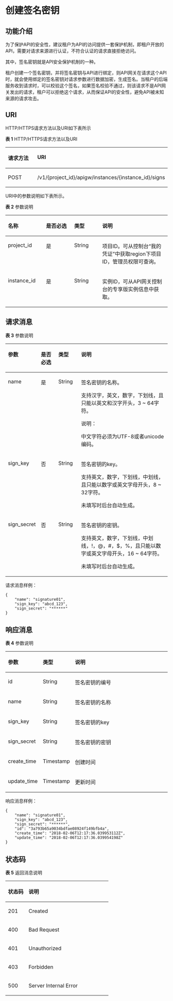 # 创建签名密钥<a name="apig-phapi-180713135"></a>

## 功能介绍<a name="section32899949"></a>

为了保护API的安全性，建议租户为API的访问提供一套保护机制，即租户开放的API，需要对请求来源进行认证，不符合认证的请求直接拒绝访问。

其中，签名密钥就是API安全保护机制的一种。

租户创建一个签名密钥，并将签名密钥与API进行绑定，则API网关在请求这个API时，就会使用绑定的签名密钥对请求参数进行数据加密，生成签名。当租户的后端服务收到请求时，可以校验这个签名，如果签名校验不通过，则该请求不是API网关发出的请求，租户可以拒绝这个请求，从而保证API的安全性，避免API被未知来源的请求攻击。

## URI<a name="section27664085"></a>

HTTP/HTTPS请求方法以及URI如下表所示

**表 1**  HTTP/HTTPS请求方法以及URI

<a name="table41707817"></a>
<table><thead align="left"><tr id="row58843872"><th class="cellrowborder" valign="top" width="20%" id="mcps1.2.3.1.1"><p id="p1624321"><a name="p1624321"></a><a name="p1624321"></a>请求方法</p>
</th>
<th class="cellrowborder" valign="top" width="80%" id="mcps1.2.3.1.2"><p id="p64461142"><a name="p64461142"></a><a name="p64461142"></a>URI</p>
</th>
</tr>
</thead>
<tbody><tr id="row53969991"><td class="cellrowborder" valign="top" width="20%" headers="mcps1.2.3.1.1 "><p id="p9493182"><a name="p9493182"></a><a name="p9493182"></a>POST</p>
</td>
<td class="cellrowborder" valign="top" width="80%" headers="mcps1.2.3.1.2 "><p id="p30750240"><a name="p30750240"></a><a name="p30750240"></a><span id="ph277791184514"><a name="ph277791184514"></a><a name="ph277791184514"></a>/v1/{project_id}/apigw/instances/{instance_id}</span>/signs</p>
</td>
</tr>
</tbody>
</table>

URI中的参数说明如下表所示。

**表 2**  参数说明

<a name="table38510415"></a>
<table><thead align="left"><tr id="row62423067"><th class="cellrowborder" valign="top" width="23.46765323467653%" id="mcps1.2.5.1.1"><p id="p23103637"><a name="p23103637"></a><a name="p23103637"></a>名称</p>
</th>
<th class="cellrowborder" valign="top" width="17.348265173482652%" id="mcps1.2.5.1.2"><p id="p59455291"><a name="p59455291"></a><a name="p59455291"></a>是否必选</p>
</th>
<th class="cellrowborder" valign="top" width="17.348265173482652%" id="mcps1.2.5.1.3"><p id="p51149303"><a name="p51149303"></a><a name="p51149303"></a>类型</p>
</th>
<th class="cellrowborder" valign="top" width="41.835816418358164%" id="mcps1.2.5.1.4"><p id="p49452846"><a name="p49452846"></a><a name="p49452846"></a>说明</p>
</th>
</tr>
</thead>
<tbody><tr id="row46257610"><td class="cellrowborder" valign="top" width="23.46765323467653%" headers="mcps1.2.5.1.1 "><p id="p55878963"><a name="p55878963"></a><a name="p55878963"></a>project_id</p>
</td>
<td class="cellrowborder" valign="top" width="17.348265173482652%" headers="mcps1.2.5.1.2 "><p id="p29902160"><a name="p29902160"></a><a name="p29902160"></a>是</p>
</td>
<td class="cellrowborder" valign="top" width="17.348265173482652%" headers="mcps1.2.5.1.3 "><p id="p6155914"><a name="p6155914"></a><a name="p6155914"></a>String</p>
</td>
<td class="cellrowborder" valign="top" width="41.835816418358164%" headers="mcps1.2.5.1.4 "><p id="p28867016"><a name="p28867016"></a><a name="p28867016"></a>项目ID。可从控制台“我的凭证”中获取region下项目ID，管理员权限可查询。</p>
</td>
</tr>
<tr id="row7809161535314"><td class="cellrowborder" valign="top" width="23.46765323467653%" headers="mcps1.2.5.1.1 "><p id="p1780913159538"><a name="p1780913159538"></a><a name="p1780913159538"></a>instance_id</p>
</td>
<td class="cellrowborder" valign="top" width="17.348265173482652%" headers="mcps1.2.5.1.2 "><p id="p9809215115310"><a name="p9809215115310"></a><a name="p9809215115310"></a>是</p>
</td>
<td class="cellrowborder" valign="top" width="17.348265173482652%" headers="mcps1.2.5.1.3 "><p id="p1280914152538"><a name="p1280914152538"></a><a name="p1280914152538"></a>String</p>
</td>
<td class="cellrowborder" valign="top" width="41.835816418358164%" headers="mcps1.2.5.1.4 "><p id="p1880914157537"><a name="p1880914157537"></a><a name="p1880914157537"></a>实例ID，可从API网关控制台的专享版实例信息中获取。</p>
</td>
</tr>
</tbody>
</table>

## 请求消息<a name="section47650173"></a>

**表 3**  参数说明

<a name="table2564886"></a>
<table><thead align="left"><tr id="row39382573"><th class="cellrowborder" valign="top" width="17.169999999999998%" id="mcps1.2.5.1.1"><p id="p35871824"><a name="p35871824"></a><a name="p35871824"></a><strong id="b54410961"><a name="b54410961"></a><a name="b54410961"></a>参数</strong></p>
</th>
<th class="cellrowborder" valign="top" width="11.110000000000001%" id="mcps1.2.5.1.2"><p id="p45211703"><a name="p45211703"></a><a name="p45211703"></a><strong id="b255714485613"><a name="b255714485613"></a><a name="b255714485613"></a>是否必选</strong></p>
</th>
<th class="cellrowborder" valign="top" width="14.14%" id="mcps1.2.5.1.3"><p id="p8879947"><a name="p8879947"></a><a name="p8879947"></a><strong id="b12810666"><a name="b12810666"></a><a name="b12810666"></a>类型</strong></p>
</th>
<th class="cellrowborder" valign="top" width="57.58%" id="mcps1.2.5.1.4"><p id="p31031046"><a name="p31031046"></a><a name="p31031046"></a><strong id="b10843966"><a name="b10843966"></a><a name="b10843966"></a>说明</strong></p>
</th>
</tr>
</thead>
<tbody><tr id="row5946028"><td class="cellrowborder" valign="top" width="17.169999999999998%" headers="mcps1.2.5.1.1 "><p id="p11866226"><a name="p11866226"></a><a name="p11866226"></a>name</p>
</td>
<td class="cellrowborder" valign="top" width="11.110000000000001%" headers="mcps1.2.5.1.2 "><p id="p21640249"><a name="p21640249"></a><a name="p21640249"></a>是</p>
</td>
<td class="cellrowborder" valign="top" width="14.14%" headers="mcps1.2.5.1.3 "><p id="p8029736"><a name="p8029736"></a><a name="p8029736"></a>String</p>
</td>
<td class="cellrowborder" valign="top" width="57.58%" headers="mcps1.2.5.1.4 "><p id="p46428904"><a name="p46428904"></a><a name="p46428904"></a>签名密钥的名称。</p>
<p id="p23804074"><a name="p23804074"></a><a name="p23804074"></a>支持汉字，英文，数字，下划线，且只能以英文和汉字开头，3 ~ 64字符。</p>
<div class="note" id="note1389815157433"><a name="note1389815157433"></a><a name="note1389815157433"></a><span class="notetitle"> 说明： </span><div class="notebody"><p id="p108991115154319"><a name="p108991115154319"></a><a name="p108991115154319"></a>中文字符必须为UTF-8或者unicode编码。</p>
</div></div>
</td>
</tr>
<tr id="row826071"><td class="cellrowborder" valign="top" width="17.169999999999998%" headers="mcps1.2.5.1.1 "><p id="p66911810"><a name="p66911810"></a><a name="p66911810"></a>sign_key</p>
</td>
<td class="cellrowborder" valign="top" width="11.110000000000001%" headers="mcps1.2.5.1.2 "><p id="p51147542"><a name="p51147542"></a><a name="p51147542"></a>否</p>
</td>
<td class="cellrowborder" valign="top" width="14.14%" headers="mcps1.2.5.1.3 "><p id="p49310201"><a name="p49310201"></a><a name="p49310201"></a>String</p>
</td>
<td class="cellrowborder" valign="top" width="57.58%" headers="mcps1.2.5.1.4 "><p id="p34703382"><a name="p34703382"></a><a name="p34703382"></a>签名密钥的key。</p>
<p id="p65832877"><a name="p65832877"></a><a name="p65832877"></a>支持英文，数字，下划线，中划线，且只能以数字或英文字母开头，8 ~ 32字符。</p>
<p id="p9329870"><a name="p9329870"></a><a name="p9329870"></a>未填写时后台自动生成。</p>
</td>
</tr>
<tr id="row16859971"><td class="cellrowborder" valign="top" width="17.169999999999998%" headers="mcps1.2.5.1.1 "><p id="p23480388"><a name="p23480388"></a><a name="p23480388"></a>sign_secret</p>
</td>
<td class="cellrowborder" valign="top" width="11.110000000000001%" headers="mcps1.2.5.1.2 "><p id="p22863307"><a name="p22863307"></a><a name="p22863307"></a>否</p>
</td>
<td class="cellrowborder" valign="top" width="14.14%" headers="mcps1.2.5.1.3 "><p id="p39988541"><a name="p39988541"></a><a name="p39988541"></a>String</p>
</td>
<td class="cellrowborder" valign="top" width="57.58%" headers="mcps1.2.5.1.4 "><p id="p15760103411438"><a name="p15760103411438"></a><a name="p15760103411438"></a>签名密钥的密钥。</p>
<p id="p17846404"><a name="p17846404"></a><a name="p17846404"></a>支持英文，数字，下划线，中划线，!，@，#，$，%，且只能以数字或英文字母开头，16 ~ 64字符。</p>
<p id="p182071619113719"><a name="p182071619113719"></a><a name="p182071619113719"></a>未填写时后台自动生成。</p>
</td>
</tr>
</tbody>
</table>

请求消息样例：

```
{
	"name": "signature01",
	"sign_key": "abcd_123",
	"sign_secret": "******"
}
```

## 响应消息<a name="section34458777"></a>

**表 4**  参数说明

<a name="table20176688"></a>
<table><thead align="left"><tr id="row48802096"><th class="cellrowborder" valign="top" width="18.18%" id="mcps1.2.4.1.1"><p id="p60655680"><a name="p60655680"></a><a name="p60655680"></a>参数</p>
</th>
<th class="cellrowborder" valign="top" width="16.16%" id="mcps1.2.4.1.2"><p id="p60358653"><a name="p60358653"></a><a name="p60358653"></a>类型</p>
</th>
<th class="cellrowborder" valign="top" width="65.66%" id="mcps1.2.4.1.3"><p id="p45152596"><a name="p45152596"></a><a name="p45152596"></a>说明</p>
</th>
</tr>
</thead>
<tbody><tr id="row32899729"><td class="cellrowborder" valign="top" width="18.18%" headers="mcps1.2.4.1.1 "><p id="p47632363"><a name="p47632363"></a><a name="p47632363"></a>id</p>
</td>
<td class="cellrowborder" valign="top" width="16.16%" headers="mcps1.2.4.1.2 "><p id="p33016177"><a name="p33016177"></a><a name="p33016177"></a>String</p>
</td>
<td class="cellrowborder" valign="top" width="65.66%" headers="mcps1.2.4.1.3 "><p id="p57064717"><a name="p57064717"></a><a name="p57064717"></a>签名密钥的编号</p>
</td>
</tr>
<tr id="row43820405"><td class="cellrowborder" valign="top" width="18.18%" headers="mcps1.2.4.1.1 "><p id="p59791946"><a name="p59791946"></a><a name="p59791946"></a>name</p>
</td>
<td class="cellrowborder" valign="top" width="16.16%" headers="mcps1.2.4.1.2 "><p id="p11309480"><a name="p11309480"></a><a name="p11309480"></a>String</p>
</td>
<td class="cellrowborder" valign="top" width="65.66%" headers="mcps1.2.4.1.3 "><p id="p43652662"><a name="p43652662"></a><a name="p43652662"></a>签名密钥的名称</p>
</td>
</tr>
<tr id="row57329638"><td class="cellrowborder" valign="top" width="18.18%" headers="mcps1.2.4.1.1 "><p id="p13189120"><a name="p13189120"></a><a name="p13189120"></a>sign_key</p>
</td>
<td class="cellrowborder" valign="top" width="16.16%" headers="mcps1.2.4.1.2 "><p id="p61685790"><a name="p61685790"></a><a name="p61685790"></a>String</p>
</td>
<td class="cellrowborder" valign="top" width="65.66%" headers="mcps1.2.4.1.3 "><p id="p30493097"><a name="p30493097"></a><a name="p30493097"></a>签名密钥的key</p>
</td>
</tr>
<tr id="row6002418"><td class="cellrowborder" valign="top" width="18.18%" headers="mcps1.2.4.1.1 "><p id="p16433867"><a name="p16433867"></a><a name="p16433867"></a>sign_secret</p>
</td>
<td class="cellrowborder" valign="top" width="16.16%" headers="mcps1.2.4.1.2 "><p id="p56074820"><a name="p56074820"></a><a name="p56074820"></a>String</p>
</td>
<td class="cellrowborder" valign="top" width="65.66%" headers="mcps1.2.4.1.3 "><p id="p45766533"><a name="p45766533"></a><a name="p45766533"></a>签名密钥的密钥</p>
</td>
</tr>
<tr id="row9245616"><td class="cellrowborder" valign="top" width="18.18%" headers="mcps1.2.4.1.1 "><p id="p10697457"><a name="p10697457"></a><a name="p10697457"></a>create_time</p>
</td>
<td class="cellrowborder" valign="top" width="16.16%" headers="mcps1.2.4.1.2 "><p id="p61187727"><a name="p61187727"></a><a name="p61187727"></a>Timestamp</p>
</td>
<td class="cellrowborder" valign="top" width="65.66%" headers="mcps1.2.4.1.3 "><p id="p57258865"><a name="p57258865"></a><a name="p57258865"></a>创建时间</p>
</td>
</tr>
<tr id="row45567744"><td class="cellrowborder" valign="top" width="18.18%" headers="mcps1.2.4.1.1 "><p id="p67108611"><a name="p67108611"></a><a name="p67108611"></a>update_time</p>
</td>
<td class="cellrowborder" valign="top" width="16.16%" headers="mcps1.2.4.1.2 "><p id="p67088448"><a name="p67088448"></a><a name="p67088448"></a>Timestamp</p>
</td>
<td class="cellrowborder" valign="top" width="65.66%" headers="mcps1.2.4.1.3 "><p id="p65455197"><a name="p65455197"></a><a name="p65455197"></a>更新时间</p>
</td>
</tr>
</tbody>
</table>

响应消息样例：

```
{
	"name": "signature01",
	"sign_key": "abcd_123",
	"sign_secret": "******",
	"id": "3a793b65a9034bdfae08924f149bfb4a",
	"create_time": "2018-02-06T12:17:36.039953112Z",
	"update_time": "2018-02-06T12:17:36.039954198Z"
}
```

## 状态码<a name="section26198374"></a>

**表 5**  返回消息说明

<a name="table48963168"></a>
<table><thead align="left"><tr id="row42034035"><th class="cellrowborder" valign="top" width="20%" id="mcps1.2.3.1.1"><p id="p49313649"><a name="p49313649"></a><a name="p49313649"></a>状态码</p>
</th>
<th class="cellrowborder" valign="top" width="80%" id="mcps1.2.3.1.2"><p id="p46407939"><a name="p46407939"></a><a name="p46407939"></a>说明</p>
</th>
</tr>
</thead>
<tbody><tr id="row8520349"><td class="cellrowborder" valign="top" width="20%" headers="mcps1.2.3.1.1 "><p id="p19059693"><a name="p19059693"></a><a name="p19059693"></a>201</p>
</td>
<td class="cellrowborder" valign="top" width="80%" headers="mcps1.2.3.1.2 "><p id="p331318"><a name="p331318"></a><a name="p331318"></a>Created</p>
</td>
</tr>
<tr id="row2981863"><td class="cellrowborder" valign="top" width="20%" headers="mcps1.2.3.1.1 "><p id="p40204311"><a name="p40204311"></a><a name="p40204311"></a>400</p>
</td>
<td class="cellrowborder" valign="top" width="80%" headers="mcps1.2.3.1.2 "><p id="p35323731"><a name="p35323731"></a><a name="p35323731"></a>Bad Request</p>
</td>
</tr>
<tr id="row49478130"><td class="cellrowborder" valign="top" width="20%" headers="mcps1.2.3.1.1 "><p id="p48305580"><a name="p48305580"></a><a name="p48305580"></a>401</p>
</td>
<td class="cellrowborder" valign="top" width="80%" headers="mcps1.2.3.1.2 "><p id="p20437927"><a name="p20437927"></a><a name="p20437927"></a>Unauthorized</p>
</td>
</tr>
<tr id="row49723620"><td class="cellrowborder" valign="top" width="20%" headers="mcps1.2.3.1.1 "><p id="p1081443"><a name="p1081443"></a><a name="p1081443"></a>403</p>
</td>
<td class="cellrowborder" valign="top" width="80%" headers="mcps1.2.3.1.2 "><p id="p20488054"><a name="p20488054"></a><a name="p20488054"></a>Forbidden</p>
</td>
</tr>
<tr id="row50174763"><td class="cellrowborder" valign="top" width="20%" headers="mcps1.2.3.1.1 "><p id="p37623992"><a name="p37623992"></a><a name="p37623992"></a>500</p>
</td>
<td class="cellrowborder" valign="top" width="80%" headers="mcps1.2.3.1.2 "><p id="p6744143"><a name="p6744143"></a><a name="p6744143"></a>Server Internal Error</p>
</td>
</tr>
</tbody>
</table>

